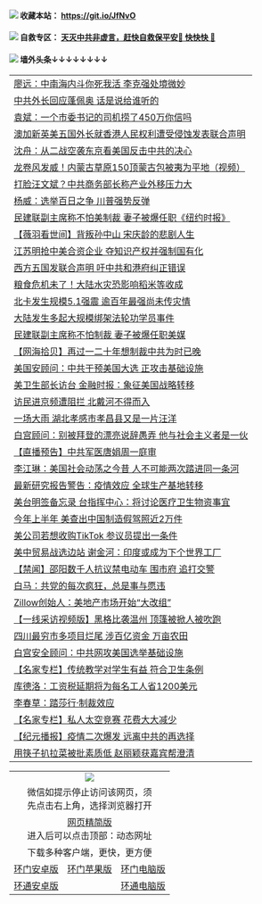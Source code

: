  #### <img src="https://img.icons8.com/color/48/000000/check-all.png"/> 收藏本站： https://git.io/JfNvO 

 #### <img src="https://img.icons8.com/color/48/000000/check-all.png"/> 自救专区： [天灭中共非虚言，赶快自救保平安🍎 快快快 📩](https://github.com/pwgy/td/blob/master/README.md)

 #### <img src="https://img.icons8.com/color/48/000000/check-all.png"/> 墙外头条↓↓↓↓↓↓↓↓ 
<table>  

<tr><td colspan="2" align="left"><a href="https://dwkts8awlbkd7.cloudfront.net/?name=c1209636&key=jdhvxawhshihitwk&from=gy1">廖远：中南海内斗你死我活 李克强处境微妙</a></td></tr>
<tr><td colspan="2" align="left"><a href="https://dwkts8awlbkd7.cloudfront.net/?name=c1209651&key=jdhvxawhshihitwk&from=gy1">中共外长回应蓬佩奥 话是说给谁听的</a></td></tr>
<tr><td colspan="2" align="left"><a href="https://dwkts8awlbkd7.cloudfront.net/?name=c1209664&key=jdhvxawhshihitwk&from=gy1">袁斌：一个市委书记的司机捞了450万你信吗</a></td></tr>
<tr><td colspan="2" align="left"><a href="https://dwkts8awlbkd7.cloudfront.net/?name=c1209668&key=jdhvxawhshihitwk&from=gy1">澳加新英美五国外长就香港人民权利遭受侵蚀发表联合声明</a></td></tr>
<tr><td colspan="2" align="left"><a href="https://dwkts8awlbkd7.cloudfront.net/?name=c1209657&key=jdhvxawhshihitwk&from=gy1">沈舟：从二战空袭东京看美国反击中共的决心</a></td></tr>
<tr><td colspan="2" align="left"><a href="https://dwkts8awlbkd7.cloudfront.net/?name=c1209663&key=jdhvxawhshihitwk&from=gy1">龙卷风发威！内蒙古草原150顶蒙古包被夷为平地（视频）</a></td></tr>
<tr><td colspan="2" align="left"><a href="https://dwkts8awlbkd7.cloudfront.net/?name=c1209654&key=jdhvxawhshihitwk&from=gy1">打脸汪文斌？中共商务部长称产业外移压力大</a></td></tr>
<tr><td colspan="2" align="left"><a href="https://dwkts8awlbkd7.cloudfront.net/?name=c1209658&key=jdhvxawhshihitwk&from=gy1">杨威：选举百日之争 川普强势反弹</a></td></tr>
<tr><td colspan="2" align="left"><a href="https://dwkts8awlbkd7.cloudfront.net/?name=c1209679&key=jdhvxawhshihitwk&from=gy1">民建联副主席称不怕美制裁 妻子被爆任职《纽约时报》</a></td></tr>
<tr><td colspan="2" align="left"><a href="https://dwkts8awlbkd7.cloudfront.net/?name=c1209669&key=jdhvxawhshihitwk&from=gy1">【薇羽看世间】背叛孙中山 宋庆龄的悲剧人生</a></td></tr>
<tr><td colspan="2" align="left"><a href="https://dwkts8awlbkd7.cloudfront.net/?name=c1209639&key=jdhvxawhshihitwk&from=gy1">江苏明抢中美合资企业 夺知识产权并强制国有化</a></td></tr>
<tr><td colspan="2" align="left"><a href="https://dwkts8awlbkd7.cloudfront.net/?name=c1209646&key=jdhvxawhshihitwk&from=gy1">西方五国发联合声明 吁中共和港府纠正错误</a></td></tr>
<tr><td colspan="2" align="left"><a href="https://dwkts8awlbkd7.cloudfront.net/?name=c1209675&key=jdhvxawhshihitwk&from=gy1">粮食危机未了！大陆水灾恐影响稻米等收成</a></td></tr>
<tr><td colspan="2" align="left"><a href="https://dwkts8awlbkd7.cloudfront.net/?name=c1209656&key=jdhvxawhshihitwk&from=gy1">北卡发生规模5.1强震 逾百年最强尚未传灾情</a></td></tr>
<tr><td colspan="2" align="left"><a href="https://dwkts8awlbkd7.cloudfront.net/?name=c1209645&key=jdhvxawhshihitwk&from=gy1">大陆发生多起大规模绑架法轮功学员事件</a></td></tr>
<tr><td colspan="2" align="left"><a href="https://dwkts8awlbkd7.cloudfront.net/?name=c1209644&key=jdhvxawhshihitwk&from=gy1">民建联副主席称不怕制裁 妻子被爆任职美媒</a></td></tr>
<tr><td colspan="2" align="left"><a href="https://dwkts8awlbkd7.cloudfront.net/?name=c1209674&key=jdhvxawhshihitwk&from=gy1">【网海拾贝】再过一二十年想制裁中共为时已晚</a></td></tr>
<tr><td colspan="2" align="left"><a href="https://dwkts8awlbkd7.cloudfront.net/?name=c1209678&key=jdhvxawhshihitwk&from=gy1">美国安顾问：中共干预美国大选 正攻击基础设施</a></td></tr>
<tr><td colspan="2" align="left"><a href="https://dwkts8awlbkd7.cloudfront.net/?name=c1209650&key=jdhvxawhshihitwk&from=gy1">美卫生部长访台 金融时报：象征美国战略转移</a></td></tr>
<tr><td colspan="2" align="left"><a href="https://dwkts8awlbkd7.cloudfront.net/?name=c1209640&key=jdhvxawhshihitwk&from=gy1">访民进京频遭阻拦 北戴河不得而入</a></td></tr>
<tr><td colspan="2" align="left"><a href="https://dwkts8awlbkd7.cloudfront.net/?name=c1209649&key=jdhvxawhshihitwk&from=gy1">一场大雨 湖北孝感市孝昌县又是一片汪洋</a></td></tr>
<tr><td colspan="2" align="left"><a href="https://dwkts8awlbkd7.cloudfront.net/?name=c1209676&key=jdhvxawhshihitwk&from=gy1">白宫顾问：别被拜登的漂亮说辞愚弄 他与社会主义者是一伙</a></td></tr>
<tr><td colspan="2" align="left"><a href="https://dwkts8awlbkd7.cloudfront.net/?name=c1209670&key=jdhvxawhshihitwk&from=gy1">【直播预告】中共军医唐娟周一庭审</a></td></tr>
<tr><td colspan="2" align="left"><a href="https://dwkts8awlbkd7.cloudfront.net/?name=c1209641&key=jdhvxawhshihitwk&from=gy1">李江琳：美国社会动荡之今昔 人不可能两次踏进同一条河</a></td></tr>
<tr><td colspan="2" align="left"><a href="https://dwkts8awlbkd7.cloudfront.net/?name=c1209665&key=jdhvxawhshihitwk&from=gy1">最新研究报告警告：疫情效应 全球生产基地转移</a></td></tr>
<tr><td colspan="2" align="left"><a href="https://dwkts8awlbkd7.cloudfront.net/?name=c1209655&key=jdhvxawhshihitwk&from=gy1">美台明签备忘录 台指挥中心：将讨论医疗卫生物资事宜</a></td></tr>
<tr><td colspan="2" align="left"><a href="https://dwkts8awlbkd7.cloudfront.net/?name=c1209677&key=jdhvxawhshihitwk&from=gy1">今年上半年 美查出中国制造假驾照近2万件</a></td></tr>
<tr><td colspan="2" align="left"><a href="https://dwkts8awlbkd7.cloudfront.net/?name=c1209662&key=jdhvxawhshihitwk&from=gy1">美公司若想收购TikTok 参议员提出一条件</a></td></tr>
<tr><td colspan="2" align="left"><a href="https://dwkts8awlbkd7.cloudfront.net/?name=c1209648&key=jdhvxawhshihitwk&from=gy1">美中贸易战选边站 谢金河：印度或成为下个世界工厂</a></td></tr>
<tr><td colspan="2" align="left"><a href="https://dwkts8awlbkd7.cloudfront.net/?name=c1209694&key=jdhvxawhshihitwk&from=gy1">【禁闻】邵阳数千人抗议禁电动车 围市府 追打交警</a></td></tr>
<tr><td colspan="2" align="left"><a href="https://dwkts8awlbkd7.cloudfront.net/?name=c1209695&key=jdhvxawhshihitwk&from=gy1">白马：共党的每次疯狂，总是事与愿违</a></td></tr>
<tr><td colspan="2" align="left"><a href="https://dwkts8awlbkd7.cloudfront.net/?name=c1209667&key=jdhvxawhshihitwk&from=gy1">Zillow创始人：美地产市场开始“大改组”</a></td></tr>
<tr><td colspan="2" align="left"><a href="https://dwkts8awlbkd7.cloudfront.net/?name=c1209643&key=jdhvxawhshihitwk&from=gy1">【一线采访视频版】黑格比袭温州 顶篷被掀人被吹跑</a></td></tr>
<tr><td colspan="2" align="left"><a href="https://dwkts8awlbkd7.cloudfront.net/?name=c1209692&key=jdhvxawhshihitwk&from=gy1">四川最穷市多项目烂尾 涉百亿资金 万亩农田</a></td></tr>
<tr><td colspan="2" align="left"><a href="https://dwkts8awlbkd7.cloudfront.net/?name=c1209693&key=jdhvxawhshihitwk&from=gy1">白宫安全顾问：中共网攻美国选举基础设施</a></td></tr>
<tr><td colspan="2" align="left"><a href="https://dwkts8awlbkd7.cloudfront.net/?name=c1209673&key=jdhvxawhshihitwk&from=gy1">【名家专栏】传统教学对学生有益 符合卫生条例</a></td></tr>
<tr><td colspan="2" align="left"><a href="https://dwkts8awlbkd7.cloudfront.net/?name=c1209666&key=jdhvxawhshihitwk&from=gy1">库德洛：工资税延期将为每名工人省1200美元</a></td></tr>
<tr><td colspan="2" align="left"><a href="https://dwkts8awlbkd7.cloudfront.net/?name=c1209696&key=jdhvxawhshihitwk&from=gy1">李春草：踏莎行·制裁效应</a></td></tr>
<tr><td colspan="2" align="left"><a href="https://dwkts8awlbkd7.cloudfront.net/?name=c1209672&key=jdhvxawhshihitwk&from=gy1">【名家专栏】私人太空竞赛 花费大大减少</a></td></tr>
<tr><td colspan="2" align="left"><a href="https://dwkts8awlbkd7.cloudfront.net/?name=c1209671&key=jdhvxawhshihitwk&from=gy1">【纪元播报】疫情二次爆发 远离中共的再选择</a></td></tr>
<tr><td colspan="2" align="left"><a href="https://dwkts8awlbkd7.cloudfront.net/?name=c1209691&key=jdhvxawhshihitwk&from=gy1">用筷子扒拉菜被批素质低 赵丽颖获嘉宾帮澄清</a></td></tr>

  </table>
  
  <table>
  <tr>
    <td colspan="3" align="center"><img src="https://cdn.jsdelivr.net/gh/opipe/up/oGate65.jpg"/></td>
  </tr>
  <tr>
    <td colspan="3" align="center">微信如提示停止访问该网页，须<br/>先点击右上角，选择浏览器打开</td>
  <tr>
  <tr>
    <td colspan="3" align="center"><a href="https://gitcdn.xyz/cdn/otiny/up/master/show005.htm">网页精简版</a><br/>进入后可以点击顶部：动态网址</td>
  </tr>
  <tr>
    <td colspan="3" align="center">下载多种客户端，更快，更方便</td>
  <tr>
  <tr>
    <td align="center"><a href="https://cdn.jsdelivr.net/gh/opipe/up/oGatea.apk">环门安卓版</a></td>
    <td align="center"><a href="https://x.co/odisk">环门苹果版</a></td>
    <td align="center"><a href="https://cdn.jsdelivr.net/gh/opipe/up/oGate.zip">环门电脑版</a></td>
  </tr>
  <tr>
    <td align="center"><a href="https://cdn.jsdelivr.net/gh/opipe/up/oPipe.apk">环通安卓版</a></td>
    <td align="center"></td>
    <td align="center"><a href="https://raw.githubusercontent.com/opipe/up/master/oPipe.zip">环通电脑版</a></td>
  </tr>
  
</table>
